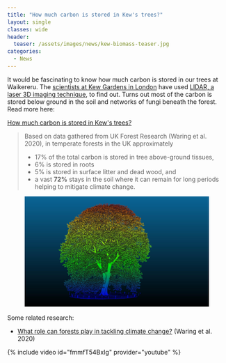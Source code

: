 ```yaml
---
title: "How much carbon is stored in Kew's trees?"
layout: single
classes: wide
header:
  teaser: /assets/images/news/kew-biomass-teaser.jpg
categories:
  - News
---
```


It would be fascinating to know how much carbon is stored in our trees at Waikereru.  The [scientists at Kew Gardens in London](https://www.kew.org/read-and-watch/kew-carbon-trees-draw-down) have used [LIDAR, a laser 3D imaging technique](https://en.wikipedia.org/wiki/Lidar), to find out.  Turns out most of the carbon is stored below ground in the soil and networks of fungi beneath the forest. Read more here: 

[How much carbon is stored in Kew's trees?](https://www.kew.org/read-and-watch/kew-carbon-trees-draw-down)

> Based on data gathered from UK Forest Research (Waring et al. 2020), in temperate forests in the UK approximately
>
> - 17% of the total carbon is stored in tree above-ground tissues,
> - 6% is stored in roots  
> - 5% is stored in surface litter and dead wood, and
> - a vast **72%** stays in the soil where it can remain for long periods helping to mitigate climate change.

<figure>
    <a href="https://www.kew.org/read-and-watch/kew-carbon-trees-draw-down"><img src="/assets/images/news/kew-biomass-big-oak-01.jpg"></a>
</figure>

Some related research:

- [What role can forests play in tackling climate change?](https://www.imperial.ac.uk/grantham/publications/earth-and-life-sciences/what-role-can-forests-play-in-tackling-climate-change.php) (Waring et al. 2020)

{% include video id="fmmfT54BxIg" provider="youtube" %}